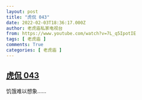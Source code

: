 ```yaml
---
layout: post
title: "虎侃 043"
date: 2022-02-03T18:36:17.000Z
author: 老虎庙私家电视台
from: https://www.youtube.com/watch?v=7L_q5IpotIE
tags: [ 老虎庙 ]
comments: True
categories: [ 老虎庙 ]
---
```

<!--1643913377000-->
[虎侃 043](https://www.youtube.com/watch?v=7L_q5IpotIE)
------

<div>
饥饿难以想象……
</div>
